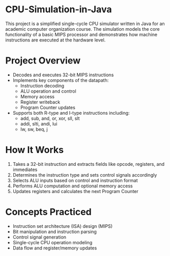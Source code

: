 # CPU-Simulation-in-Java
This project is a simplified single-cycle CPU simulator written in Java for an academic computer organization course. The simulation models the core functionality of a basic MIPS processor and demonstrates how machine instructions are executed at the hardware level.

# Project Overview
- Decodes and executes 32-bit MIPS instructions
- Implements key components of the datapath:
  - Instruction decoding
  - ALU operation and control
  - Memory access
  - Register writeback
  - Program Counter updates
- Supports both R-type and I-type instructions including:
  - add, sub, and, or, xor, sll, slt
  - addi, slti, andi, lui
  - lw, sw, beq, j

# How It Works
1. Takes a 32-bit instruction and extracts fields like opcode, registers, and immediates
2. Determines the instruction type and sets control signals accordingly
3. Selects ALU inputs based on control and instruction format
4. Performs ALU computation and optional memory access
5. Updates registers and calculates the next Program Counter

# Concepts Practiced
- Instruction set architecture (ISA) design (MIPS)
- Bit manipulation and instruction parsing
- Control signal generation
- Single-cycle CPU operation modeling
- Data flow and register/memory updates
